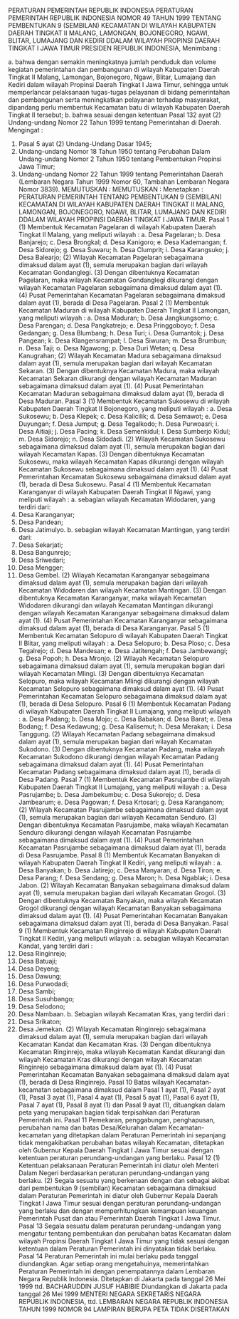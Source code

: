  PERATURAN PEMERINTAH REPUBLIK INDONESIA PERATURAN PEMERINTAH REPUBLIK INDONESIA NOMOR 49 TAHUN 1999 TENTANG PEMBENTUKAN 9 (SEMBILAN) KECAMATAN DI WILAYAH KABUPATEN DAERAH TINGKAT II MALANG, LAMONGAN, BOJONEGORO, NGAWI, BLITAR, LUMAJANG DAN KEDIRI DDALAM WILAYAH PROPINSI DAERAH TINGKAT I JAWA TIMUR PRESIDEN REPUBLIK INDONESIA,
Menimbang :

a. bahwa dengan semakin meningkatnya jumlah penduduk dan volume kegiatan pemerintahan dan pembangunan di wilayah Kabupaten Daerah Tingkat II Malang, Lamongan, Bojonegoro, Ngawi, Blitar, Lumajang dan Kediri dalam wilayah Propinsi Daerah Tingkat I Jawa Timur, sehingga untuk memperlancar pelaksanaan tugas-tugas pelayanan di bidang pemerintahan dan pembangunan serta meningkatkan pelayanan terhadap masyarakat, dipandang perlu membentuk Kecamatan batu di wilayah Kabupaten Daerah Tingkat II tersebut;
b. bahwa sesuai dengan ketentuan Pasal 132 ayat (2) Undang-undang Nomor 22 Tahun 1999 tentang Pemerintahan di Daerah.
Mengingat :

1. Pasal 5 ayat (2) Undang-Undang Dasar 1945;
2. Undang-undang Nomor 18 Tahun 1950 tentang Perubahan Dalam Undang-undang Nomor 2 Tahun 1950 tentang Pembentukan Propinsi Jawa Timur;
3. Undang-undang Nomor 22 Tahun 1999 tentang Pemerintahan Daerah (Lembaran Negara Tahun 1999 Nomor 60, Tambahan Lembaran Negara Nomor 3839).
MEMUTUSKAN :
MEMUTUSKAN :
 Menetapkan : PERATURAN PEMERINTAH TENTANG PEMBENTUKAN 9 (SEMBILAN) KECAMATAN DI WILAYAH KABUPATEN DAERAH TINGKAT II MALANG, LAMONGAN, BOJONEGORO, NGAWI, BLITAR, LUMAJANG DAN KEDIRI DDALAM WILAYAH PROPINSI DAERAH TINGKAT I JAWA TIMUR.
Pasal 1
(1) Membentuk Kecamatan Pagelaran di wilayah Kabupaten Daerah Tingkat II Malang, yang meliputi wilayah :
a. Desa Pagelaran;
b. Desa Banjarejo;
c. Desa Brongkal;
d. Desa Kanigoro;
e. Desa Kademangan;
f. Desa Sidorejo;
g. Desa Suwaru;
h. Desa Clumprit;
i. Desa Karangsuko;
j. Desa Balearjo;
(2) Wilayah Kecamatan Pagelaran sebagaimana dimaksud dalam ayat (1), semula merupakan bagian dari wilayah Kecamatan Gondanglegi.
(3) Dengan dibentuknya Kecamatan Pagelaran, maka wilayah Kecamatan Gondanglegi dikurangi dengan wilayah Kecamatan Pagelaran sebagaimana dimaksud dalam ayat (1).
(4) Pusat Pemerintahan Kecamatan Pagelaran sebagaimana dimaksud dalam ayat (1), berada di Desa Pagelaran.
Pasal 2
(1) Membentuk Kecamatan Maduran di wilayah Kabupaten Daerah Tingkat II Lamongan, yang meliputi wilayah :
a. Desa Maduran;
b. Desa Jangkungsomo;
c. Desa Parengan;
d. Desa Pangkatrejo;
e. Desa Pringgoboyo;
f. Desa Gedangan;
g. Desa Blumbang;
h. Desa Turi;
i. Desa Gumantok;
j. Desa Pangean;
k. Desa Klangensrampat;
l. Desa Siwuran;
m. Desa Brumbun;
n. Desa Taji;
o. Desa Ngawong;
p. Desa Duri Wetan;
q. Desa Kanugrahan;
(2) Wilayah Kecamatan Madura sebagaimana dimaksud dalam ayat (1), semula merupakan bagian dari wilayah Kecamatan Sekaran.
(3) Dengan dibentuknya Kecamatan Madura, maka wilayah Kecamatan Sekaran dikurangi dengan wilayah Kecamatan Maduran sebagaimana dimaksud dalam ayat (1).
(4) Pusat Pemerintahan Kecamatan Maduran sebagaimana dimaksud dalam ayat (1), berada di Desa Maduran.
Pasal 3
(1) Membentuk Kecamatan Sukosewu di wilayah Kabupaten Daerah Tingkat II Bojonegoro, yang meliputi wilayah :
a. Desa Sukosewu;
b. Desa Klepek;
c. Desa Kalicilik;
d. Desa Semawot;
e. Desa Duyungan;
f. Desa Jumput;
g. Desa Tegalkodo;
h. Desa Purwoasri;
i. Desa Aitiaji;
j. Desa Pacing;
k. Desa Semenkidul;
l. Desa Sumberjo Kidul;
m. Desa Sidorejo;
n. Desa Sidodadi.
(2) Wilayah Kecamatan Sukosewu sebagaimana dimaksud dalam ayat (1), semula merupakan bagian dari wilayah Kecamatan Kapas.
(3) Dengan dibentuknya Kecamatan Sukosewu, maka wilayah Kecamatan Kapas dikurangi dengan wilayah Kecamatan Sukosewu sebagaimana dimaksud dalam ayat (1).
(4) Pusat Pemerintahan Kecamatan Sukosewu sebagaimana dimaksud dalam ayat (1), berada di Desa Sukosewu.
Pasal 4
(1) Membentuk Kecamatan Karanganyar di wilayah Kabupaten Daerah Tingkat II Ngawi, yang meliputi wilayah :
a. sebagian wilayah Kecamatan Widodaren, yang terdiri dari:
1. Desa Karanganyar;
2. Desa Pandean;
3. Desa Jatimulyo.
b. sebagian wilayah Kecamatan Mantingan, yang terdiri dari:
1. Desa Sekarjati;
2. Desa Bangunrejo;
3. Desa Sriwedari;
4. Desa Mengger;
5. Desa Gembel.
(2) Wilayah Kecamatan Karanganyar sebagaimana dimaksud dalam ayat (1), semula merupakan bagian dari wilayah Kecamatan Widodaren dan wilayah Kecamatan Mantingan.
(3) Dengan dibentuknya Kecamatan Karanganyar, maka wilayah Kecamatan Widodaren dikurangi dan wilayah Kecamatan Mantingan dikurangi dengan wilayah Kecamatan Karanganyar sebagaimana dimaksud dalam ayat (1).
(4) Pusat Pemerintahan Kecamatan Karanganyar sebagaimana dimaksud dalam ayat (1), berada di Desa Karanganyar.
Pasal 5
(1) Membentuk Kecamatan Selopuro di wilayah Kabupaten Daerah Tingkat II Blitar, yang meliputi wilayah :
a. Desa Selopuro;
b. Desa Ploso;
c. Desa Tegalrejo;
d. Desa Mandesan;
e. Desa Jatitengah;
f. Desa Jambewangi;
g. Desa Popoh;
h. Desa Mronjo.
(2) Wilayah Kecamatan Selopuro sebagaimana dimaksud dalam ayat (1), semula merupakan bagian dari wilayah Kecamatan Mlingi.
(3) Dengan dibentuknya Kecamatan Selopuro, maka wilayah Kecamatan Mlingi dikurangi dengan wilayah Kecamatan Selopuro sebagaimana dimaksud dalam ayat (1).
(4) Pusat Pemerintahan Kecamatan Selopuro sebagaimana dimaksud dalam ayat (1), berada di Desa Selopuro.
Pasal 6
(1) Membentuk Kecamatan Padang di wilayah Kabupaten Daerah Tingkat II Lumajang, yang meliputi wilayah :
a. Desa Padang;
b. Desa Mojo;
c. Desa Babakan;
d. Desa Barat;
e. Desa Bodang;
f. Desa Kedawung;
g. Desa Kalisemut;
h. Desa Merakan;
i. Desa Tanggung.
(2) Wilayah Kecamatan Padang sebagaimana dimaksud dalam ayat (1), semula merupakan bagian dari wilayah Kecamatan Sukodono.
(3) Dengan dibentuknya Kecamatan Padang, maka wilayah Kecamatan Sukodono dikurangi dengan wilayah Kecamatan Padang sebagaimana dimaksud dalam ayat (1).
(4) Pusat Pemerintahan Kecamatan Padang sebagaimana dimaksud dalam ayat (1), berada di Desa Padang.
Pasal 7
(1) Membentuk Kecamatan Pasrujambe di wilayah Kabupaten Daerah Tingkat II Lumajang, yang meliputi wilayah :
a. Desa Pasrujambe;
b. Desa Jambekumbu;
c. Desa Sukorejo;
d. Desa Jambearum;
e. Desa Pagowan;
f. Desa Krtosari;
g. Desa Karanganom;
(2) Wilayah Kecamatan Pasrujambe sebagaimana dimaksud dalam ayat (1), semula merupakan bagian dari wilayah Kecamatan Senduro.
(3) Dengan dibentuknya Kecamatan Pasrujambe, maka wilayah Kecamatan Senduro dikurangi dengan wilayah Kecamatan Pasrujambe sebagaimana dimaksud dalam ayat (1).
(4) Pusat Pemerintahan Kecamatan Pasrujambe sebagaimana dimaksud dalam ayat (1), berada di Desa Pasrujambe.
Pasal 8
(1) Membentuk Kecamatan Banyakan di wilayah Kabupaten Daerah Tingkat II Kediri, yang meliputi wilayah :
a. Desa Banyakan;
b. Desa Jatirejo;
c. Desa Manyaran;
d. Desa Tiron;
e. Desa Parang;
f. Desa Sendang;
g. Desa Maron;
h. Desa Ngablak;
i. Desa Jabon.
(2) Wilayah Kecamatan Banyakan sebagaimana dimaksud dalam ayat (1), semula merupakan bagian dari wilayah Kecamatan Grogol.
(3) Dengan dibentuknya Kecamatan Banyakan, maka wilayah Kecamatan Grogol dikurangi dengan wilayah Kecamatan Banyakan sebagaimana dimaksud dalam ayat (1).
(4) Pusat Pemerintahan Kecamatan Banyakan sebagaimana dimaksud dalam ayat (1), berada di Desa Banyakan.
Pasal 9
(1) Membentuk Kecamatan Ringinrejo di wilayah Kabupaten Daerah Tingkat II Kediri, yang meliputi wilayah :
a. sebagian wilayah Kecamatan Kandat, yang terdiri dari :
1. Desa Ringinrejo;
2. Desa Batuaji;
3. Desa Deyeng;
4. Desa Dawung;
5. Desa Purwodadi;
6. Desa Sambi;
7. Desa Susuhbango;
8. Desa Selodono;
9. Desa Nambaan.
b. Sebagian wilayah Kecamatan Kras, yang terdiri dari :
1. Desa Srikaton;
2. Desa Jemekan.
(2) Wilayah Kecamatan Ringinrejo sebagaimana dimaksud dalam ayat (1), semula merupakan bagian dari wilayah Kecamatan Kandat dan Kecamatan Kras.
(3) Dengan dibentuknya Kecamatan Ringinrejo, maka wilayah Kecamatan Kandat dikurangi dan wilayah Kecamatan Kras dikurangi dengan wilayah Kecamatan Ringinrejo sebagaimana dimaksud dalam ayat (1).
(4) Pusat Pemerintahan Kecamatan Banyakan sebagaimana dimaksud dalam ayat (1), berada di Desa Ringinrejo.
Pasal 10
Batas wilayah Kecamatan-kecamatan sebagaimana dimaksud dalam Pasal 1 ayat (1), Pasal 2 ayat (1), Pasal 3 ayat (1), Pasal 4 ayat (1), Pasal 5 ayat (1), Pasal 6 ayat (1), Pasal 7 ayat (1), Pasal 8 ayat (1) dan Pasal 9 ayat (1), dituangkan dalam peta yang merupakan bagian tidak terpisahkan dari Peraturan Pemerintah ini.
Pasal 11
Pemekaran, penggabungan, penghapusan, perubahan nama dan batas Desa/Kelurahan dalam Kecamatan-kecamatan yang ditetapkan dalam Peraturan Pemerintah ini sepanjang tidak mengakibatkan perubahan batas wilayah Kecamatan, ditetapkan oleh Gubernur Kepala Daerah Tingkat I Jawa Timur sesuai dengan ketentuan peraturan perundang-undangan yang berlaku.
Pasal 12
(1) Ketentuan pelaksanaan Peraturan Pemerintah ini diatur oleh Menteri Dalam Negeri berdasarkan peraturan perundang-undangan yang berlaku.
(2) Segala sesuatu yang berkenaan dengan dan sebagai akibat dari pembentukan 9 (sembilan) Kecamatan sebagaimana dimaksud dalam Peraturan Pemerintah ini diatur oleh Gubernur Kepala Daerah Tingkat I Jawa Timur sesuai dengan peraturan perundang-undangan yang berlaku dan dengan memperhitungkan kemampuan keuangan Pemerintah Pusat dan atau Pemerintah Daerah Tingkat I Jawa Timur.
Pasal 13
Segala sesuatu dalam peraturan perundang-undangan yang mengatur tentang pembentukan dan perubahan batas Kecamatan dalam wilayah Propinsi Daerah Tingkat I Jawa Timur yang tidak sesuai dengan ketentuan dalam Peraturan Pemerintah ini dinyatakan tidak berlaku.
Pasal 14
Peraturan Pemerintah ini mulai berlaku pada tanggal diundangkan.
Agar setiap orang mengetahuinya, memerintahkan Peraturan Pemerintah ini dengan penempatannya dalam Lembaran Negara Republik Indonesia. Ditetapkan di Jakarta pada tanggal 26 Mei 1999 ttd. BACHARUDDIN JUSUF HABIBIE Diundangkan di Jakarta pada tanggal 26 Mei 1999 MENTERI NEGARA SEKRETARIS NEGARA REPUBLIK INDONESIA, ttd. LEMBARAN NEGARA REPUBLIK INDONESIA TAHUN 1999 NOMOR 94 LAMPIRAN BERUPA PETA TIDAK DISERTAKAN